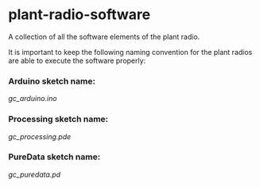 # plant-radio-software
A collection of all the software elements of the plant radio.

It is important to keep the following naming convention for the plant radios are able to execute the software properly:

### Arduino sketch name:
*gc_arduino.ino*

### Processing sketch name:
*gc_processing.pde*

### PureData sketch name:
*gc_puredata.pd*
